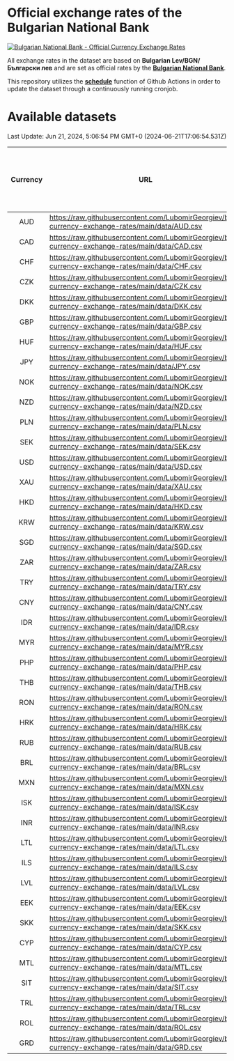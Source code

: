 # Official exchange rates of the Bulgarian National Bank

[![Bulgarian National Bank - Official Currency Exchange Rates](https://github.com/LubomirGeorgiev/bnb-currency-exchange-rates/actions/workflows/update-rates.yml/badge.svg?branch=main)](https://github.com/LubomirGeorgiev/bnb-currency-exchange-rates/actions/workflows/update-rates.yml)

All exchange rates in the dataset are based on **Bulgarian Lev/BGN/Български лев** and are set as official rates by the [**Bulgarian National Bank**](https://www.bnb.bg/Statistics/StExternalSector/StExchangeRates/StERForeignCurrencies/index.htm?toLang=_EN).

This repository utilizes the [**schedule**](https://docs.github.com/en/actions/reference/events-that-trigger-workflows) function of Github Actions in order to update the dataset through a continuously running cronjob.

# Available datasets

<!-- START LINKS (DO NOT EVER FU*ING DELETE THIS COMMENT FOR THE LOVE OF YOUR LIFE!!! IF YOU ARE CURIOS HOW IT WORKS, YOU CAN HAVE A LOOK AT ./src/updateReadme.ts) -->

Last Update: Jun 21, 2024, 5:06:54 PM GMT+0 (2024-06-21T17:06:54.531Z)

| Currency | URL                                                                                             | Number of records | Number of missing days that were filled in |
| :------: | ----------------------------------------------------------------------------------------------- | :---------------: | :----------------------------------------: |
|   AUD    | https://raw.githubusercontent.com/LubomirGeorgiev/bnb-currency-exchange-rates/main/data/AUD.csv |       8897        |                    2751                    |
|   CAD    | https://raw.githubusercontent.com/LubomirGeorgiev/bnb-currency-exchange-rates/main/data/CAD.csv |       8897        |                    2751                    |
|   CHF    | https://raw.githubusercontent.com/LubomirGeorgiev/bnb-currency-exchange-rates/main/data/CHF.csv |       8897        |                    2751                    |
|   CZK    | https://raw.githubusercontent.com/LubomirGeorgiev/bnb-currency-exchange-rates/main/data/CZK.csv |       8897        |                    2751                    |
|   DKK    | https://raw.githubusercontent.com/LubomirGeorgiev/bnb-currency-exchange-rates/main/data/DKK.csv |       8897        |                    2751                    |
|   GBP    | https://raw.githubusercontent.com/LubomirGeorgiev/bnb-currency-exchange-rates/main/data/GBP.csv |       8897        |                    2751                    |
|   HUF    | https://raw.githubusercontent.com/LubomirGeorgiev/bnb-currency-exchange-rates/main/data/HUF.csv |       8897        |                    2751                    |
|   JPY    | https://raw.githubusercontent.com/LubomirGeorgiev/bnb-currency-exchange-rates/main/data/JPY.csv |       8897        |                    2751                    |
|   NOK    | https://raw.githubusercontent.com/LubomirGeorgiev/bnb-currency-exchange-rates/main/data/NOK.csv |       8897        |                    2751                    |
|   NZD    | https://raw.githubusercontent.com/LubomirGeorgiev/bnb-currency-exchange-rates/main/data/NZD.csv |       8897        |                    2751                    |
|   PLN    | https://raw.githubusercontent.com/LubomirGeorgiev/bnb-currency-exchange-rates/main/data/PLN.csv |       8897        |                    2751                    |
|   SEK    | https://raw.githubusercontent.com/LubomirGeorgiev/bnb-currency-exchange-rates/main/data/SEK.csv |       8897        |                    2751                    |
|   USD    | https://raw.githubusercontent.com/LubomirGeorgiev/bnb-currency-exchange-rates/main/data/USD.csv |       8897        |                    2751                    |
|   XAU    | https://raw.githubusercontent.com/LubomirGeorgiev/bnb-currency-exchange-rates/main/data/XAU.csv |       8897        |                    2753                    |
|   HKD    | https://raw.githubusercontent.com/LubomirGeorgiev/bnb-currency-exchange-rates/main/data/HKD.csv |       8597        |                    2662                    |
|   KRW    | https://raw.githubusercontent.com/LubomirGeorgiev/bnb-currency-exchange-rates/main/data/KRW.csv |       8597        |                    2662                    |
|   SGD    | https://raw.githubusercontent.com/LubomirGeorgiev/bnb-currency-exchange-rates/main/data/SGD.csv |       8597        |                    2662                    |
|   ZAR    | https://raw.githubusercontent.com/LubomirGeorgiev/bnb-currency-exchange-rates/main/data/ZAR.csv |       8597        |                    2662                    |
|   TRY    | https://raw.githubusercontent.com/LubomirGeorgiev/bnb-currency-exchange-rates/main/data/TRY.csv |       7079        |                    2192                    |
|   CNY    | https://raw.githubusercontent.com/LubomirGeorgiev/bnb-currency-exchange-rates/main/data/CNY.csv |       6959        |                    2156                    |
|   IDR    | https://raw.githubusercontent.com/LubomirGeorgiev/bnb-currency-exchange-rates/main/data/IDR.csv |       6959        |                    2156                    |
|   MYR    | https://raw.githubusercontent.com/LubomirGeorgiev/bnb-currency-exchange-rates/main/data/MYR.csv |       6959        |                    2156                    |
|   PHP    | https://raw.githubusercontent.com/LubomirGeorgiev/bnb-currency-exchange-rates/main/data/PHP.csv |       6959        |                    2156                    |
|   THB    | https://raw.githubusercontent.com/LubomirGeorgiev/bnb-currency-exchange-rates/main/data/THB.csv |       6959        |                    2156                    |
|   RON    | https://raw.githubusercontent.com/LubomirGeorgiev/bnb-currency-exchange-rates/main/data/RON.csv |       6900        |                    2138                    |
|   HRK    | https://raw.githubusercontent.com/LubomirGeorgiev/bnb-currency-exchange-rates/main/data/HRK.csv |       6422        |                    1986                    |
|   RUB    | https://raw.githubusercontent.com/LubomirGeorgiev/bnb-currency-exchange-rates/main/data/RUB.csv |       6120        |                    1891                    |
|   BRL    | https://raw.githubusercontent.com/LubomirGeorgiev/bnb-currency-exchange-rates/main/data/BRL.csv |       5988        |                    1858                    |
|   MXN    | https://raw.githubusercontent.com/LubomirGeorgiev/bnb-currency-exchange-rates/main/data/MXN.csv |       5988        |                    1858                    |
|   ISK    | https://raw.githubusercontent.com/LubomirGeorgiev/bnb-currency-exchange-rates/main/data/ISK.csv |       5903        |                    1835                    |
|   INR    | https://raw.githubusercontent.com/LubomirGeorgiev/bnb-currency-exchange-rates/main/data/INR.csv |       5621        |                    1744                    |
|   LTL    | https://raw.githubusercontent.com/LubomirGeorgiev/bnb-currency-exchange-rates/main/data/LTL.csv |       5152        |                    1581                    |
|   ILS    | https://raw.githubusercontent.com/LubomirGeorgiev/bnb-currency-exchange-rates/main/data/ILS.csv |       4895        |                    1523                    |
|   LVL    | https://raw.githubusercontent.com/LubomirGeorgiev/bnb-currency-exchange-rates/main/data/LVL.csv |       4787        |                    1467                    |
|   EEK    | https://raw.githubusercontent.com/LubomirGeorgiev/bnb-currency-exchange-rates/main/data/EEK.csv |       3999        |                    1225                    |
|   SKK    | https://raw.githubusercontent.com/LubomirGeorgiev/bnb-currency-exchange-rates/main/data/SKK.csv |       2971        |                    913                     |
|   CYP    | https://raw.githubusercontent.com/LubomirGeorgiev/bnb-currency-exchange-rates/main/data/CYP.csv |       2905        |                    889                     |
|   MTL    | https://raw.githubusercontent.com/LubomirGeorgiev/bnb-currency-exchange-rates/main/data/MTL.csv |       2605        |                    800                     |
|   SIT    | https://raw.githubusercontent.com/LubomirGeorgiev/bnb-currency-exchange-rates/main/data/SIT.csv |       2541        |                    777                     |
|   TRL    | https://raw.githubusercontent.com/LubomirGeorgiev/bnb-currency-exchange-rates/main/data/TRL.csv |       1816        |                    557                     |
|   ROL    | https://raw.githubusercontent.com/LubomirGeorgiev/bnb-currency-exchange-rates/main/data/ROL.csv |       1697        |                    524                     |
|   GRD    | https://raw.githubusercontent.com/LubomirGeorgiev/bnb-currency-exchange-rates/main/data/GRD.csv |        359        |                    107                     |

<!-- END LINKS (DO NOT EVER FU*ING DELETE THIS COMMENT FOR THE LOVE OF YOUR LIFE!!! IF YOU ARE CURIOS HOW IT WORKS, YOU CAN HAVE A LOOK AT ./src/updateReadme.ts) -->
